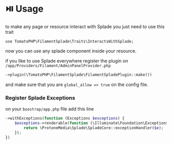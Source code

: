 # ⏯️ Usage

to make any page or resource interact with Splade you just need to use this trait

```
use TomatoPHP\FilamentSplade\Traits\InteractsWithSplade;
```

now you can use any splade component inside your resource.

if you like to use Splade everywhere register the plugin on `/app/Providers/Filament/AdminPanelProvider.php`

```php
->plugin(\TomatoPHP\FilamentSplade\FilamentSpladePlugin::make())
```

and make sure that you are `global_allow => true` on the config file.

### Register Splade Exceptions

on your `boostrap/app.php` file add this line

```php
->withExceptions(function (Exceptions $exceptions) {
    $exceptions->renderable(function (\Illuminate\Foundation\Exceptions\Handler $e) {
        return \ProtoneMedia\Splade\SpladeCore::exceptionHandler($e);
    });
})
```
